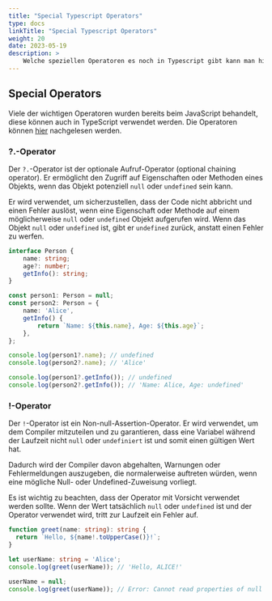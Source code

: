 ```yaml
---
title: "Special Typescript Operators"
type: docs
linkTitle: "Special Typescript Operators"
weight: 20
date: 2023-05-19
description: >
    Welche speziellen Operatoren es noch in Typescript gibt kann man hier nachlesen.
---
```

## Special Operators
Viele der wichtigen Operatoren wurden bereits beim JavaScript behandelt, diese können auch in TypeScript verwendet werden. Die Operatoren können [hier](../../../docs/web/javascript/06_js_operators) nachgelesen werden.

### ?.-Operator
Der `?.`-Operator ist der optionale Aufruf-Operator (optional chaining operator). Er ermöglicht den Zugriff auf Eigenschaften oder Methoden eines Objekts, wenn das Objekt potenziell `null` oder `undefined` sein kann.

Er wird verwendet, um sicherzustellen, dass der Code nicht abbricht und einen Fehler auslöst, wenn eine Eigenschaft oder Methode auf einem möglicherweise `null` oder `undefined` Objekt aufgerufen wird. Wenn das Objekt `null` oder `undefined` ist, gibt er `undefined` zurück, anstatt einen Fehler zu werfen.

```typescript
interface Person {
    name: string;
    age?: number;
    getInfo(): string;
}

const person1: Person = null;
const person2: Person = {
    name: 'Alice',
    getInfo() {
        return `Name: ${this.name}, Age: ${this.age}`;
    },
};

console.log(person1?.name); // undefined
console.log(person2?.name); // 'Alice'

console.log(person1?.getInfo()); // undefined
console.log(person2?.getInfo()); // 'Name: Alice, Age: undefined'
```

### !-Operator
Der `!`-Operator ist ein Non-null-Assertion-Operator. Er wird verwendet, um dem Compiler mitzuteilen und zu garantieren, dass eine Variabel während der Laufzeit nicht `null` oder `undefiniert` ist und somit einen gültigen Wert hat.
 
Dadurch wird der Compiler davon abgehalten, Warnungen oder Fehlermeldungen auszugeben, die normalerweise auftreten würden, wenn eine mögliche Null- oder Undefined-Zuweisung vorliegt.

Es ist wichtig zu beachten, dass der Operator mit Vorsicht verwendet werden sollte. Wenn der Wert tatsächlich `null` oder `undefined` ist und der Operator verwendet wird, tritt zur Laufzeit ein Fehler auf. 

```typescript
function greet(name: string): string {
  return `Hello, ${name!.toUpperCase()}!`;
}

let userName: string = 'Alice';
console.log(greet(userName)); // 'Hello, ALICE!'

userName = null;
console.log(greet(userName)); // Error: Cannot read properties of null (reading 'toUpperCase')
```

